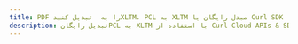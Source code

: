 ---title: PDF را به  تبدیل کنیدXLTM، PCL به XLTM مبدل رایگان یا Curl SDKdescription: تبدیل رایگانPCL به XLTM با استفاده از Curl Cloud APIs & SDK همچنین اسناد PDF را در Cloud ایجاد، ویرایش و رندر کنید.---